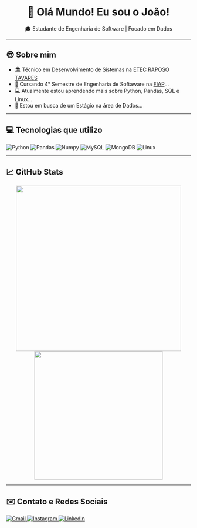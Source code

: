 <h1 align="center">👋 Olá Mundo! Eu sou o João!</h1>

<p align="center">
  🎓 Estudante de Engenharia de Software | Focado em Dados 
</p>

---

## 😎 Sobre mim
- 🏛️ Técnico em Desenvolvimento de Sistemas na [ETEC RAPOSO TAVARES](https://etecraposotavares.cps.sp.gov.br/)
- 📖 Cursando 4° Semestre de Engenharia de Softaware na [FIAP](https://www.fiap.com.br/)...
- 💻 Atualmente estou aprendendo mais sobre Python, Pandas, SQL e Linux...
- 🔎 Estou em busca de um Estágio na área de Dados...

---

## 💻 Tecnologias que utilizo
![Python](https://img.shields.io/badge/python-3670A0?style=for-the-badge&logo=python&logoColor=ffdd54)
![Pandas](https://img.shields.io/badge/pandas-%23150458.svg?style=for-the-badge&logo=pandas&logoColor=white)
![Numpy](https://img.shields.io/badge/numpy-%23013243.svg?style=for-the-badge&logo=numpy&logoColor=white)
![MySQL](https://img.shields.io/badge/MySQL-005C84?style=for-the-badge&logo=mysql&logoColor=white)
![MongoDB](https://img.shields.io/badge/MongoDB-4EA94B?style=for-the-badge&logo=mongodb&logoColor=white)
![Linux](https://img.shields.io/badge/Linux-FCC624?style=for-the-badge&logo=linux&logoColor=black)

---

## 📈 GitHub Stats
<p align="center">
      <img src="https://github-readme-stats.vercel.app/api?username=jaoAprendiz&show_icons=true&theme=prussian" width="450">
      <img src="https://github-readme-stats.vercel.app/api/top-langs/?username=jaoAprendiz&layout=compact&theme=prussian" width="350">
</p>      

---

## ✉️ Contato e Redes Sociais
<p align="left">
  <a href="mailto:joaosoave.eng@outlook.com" target="_blank">
    <img src="https://img.shields.io/badge/Gmail-D14836?style=for-the-badge&logo=gmail&logoColor=white" alt="Gmail">
  </a>
  <a href="https://www.instagram.com/joaosoave_/" target="_blank">
    <img src="https://img.shields.io/badge/Instagram-E4405F?style=for-the-badge&logo=instagram&logoColor=white" alt="Instagram">
  </a>
  <a href="https://www.linkedin.com/in/jo%C3%A3o-soave-b11a162a9/" target="_blank">
    <img src="https://img.shields.io/badge/LinkedIn-0077B5?style=for-the-badge&logo=linkedin&logoColor=white" alt="LinkedIn">
  </a>
</p>
